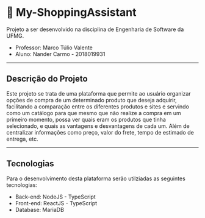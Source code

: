 # 🛒 My-ShoppingAssistant

Projeto a ser desenvolvido na disciplina de Engenharia de Software da UFMG.

- Professor: Marco Túlio Valente
- Aluno: Nander Carmo - 2018019931

---

## Descrição do Projeto

Este projeto se trata de uma plataforma que permite ao usuário organizar opções de compra de um determinado produto que deseja adquirir, facilitando a comparação entre os diferentes produtos e sites e servindo como um catálogo para que mesmo que não realize a compra em um primeiro momento, possa ver quais eram os produtos que tinha selecionado, e quais as vantagens e desvantagens de cada um. Além de centralizar informações como preço, valor do frete, tempo de estimado de entrega, etc.

---

## Tecnologias

Para o desenvolvimento desta plataforma serão utilziadas as seguintes tecnologias:

- Back-end: NodeJS - TypeScript
- Front-end: ReactJS - TypeScript
- Database: MariaDB